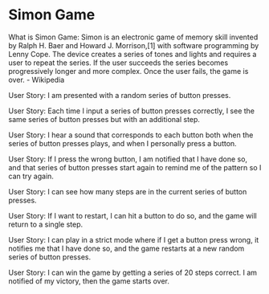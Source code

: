 # Simon Game
What is Simon Game: Simon is an electronic game of memory skill invented by Ralph H. Baer and Howard J. Morrison,[1] with software programming by Lenny Cope. The device creates a series of tones and lights and requires a user to repeat the series. If the user succeeds the series becomes progressively longer and more complex. Once the user fails, the game is over. - Wikipedia

User Story: I am presented with a random series of button presses.

User Story: Each time I input a series of button presses correctly, I see the same series of button presses but with an additional step.

User Story: I hear a sound that corresponds to each button both when the series of button presses plays, and when I personally press a button.

User Story: If I press the wrong button, I am notified that I have done so, and that series of button presses start again to remind me of the pattern so I can try again.

User Story: I can see how many steps are in the current series of button presses.

User Story: If I want to restart, I can hit a button to do so, and the game will return to a single step.

User Story: I can play in a strict mode where if I get a button press wrong, it notifies me that I have done so, and the game restarts at a new random series of button presses.

User Story: I can win the game by getting a series of 20 steps correct. I am notified of my victory, then the game starts over.
